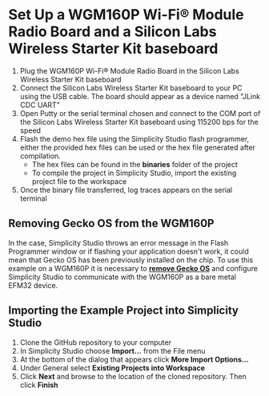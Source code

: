 # Set Up a WGM160P Wi-Fi® Module Radio Board and a Silicon Labs Wireless Starter Kit baseboard

1. Plug the WGM160P Wi-Fi® Module Radio Board in the Silicon Labs Wireless Starter Kit baseboard
2. Connect the Silicon Labs Wireless Starter Kit baseboard to your PC using the USB cable. The board should appear as a device named "JLink CDC UART"
3. Open Putty or the serial terminal chosen and connect to the COM port of the Silicon Labs Wireless Starter Kit baseboard using 115200 bps for the speed
4. Flash the demo hex file using the Simplicity Studio flash programmer, either the provided hex files can be used or the hex file generated after compilation.
    * The hex files can be found in the **binaries** folder of the project
    * To compile the project in Simplicity Studio, import the existing project file to the workspace
5. Once the binary file transferred, log traces appears on the serial terminal

## Removing Gecko OS from the WGM160P

In the case, Simplicity Studio throws an error message in the Flash Programmer window or if flashing your application doesn't work, it could mean that Gecko OS has been previously installed on the chip.
To use this example on a WGM160P it is necessary to [**remove Gecko OS**](../../wgm160p/bootloader/README.md) and configure Simplicity Studio to communicate with the WGM160P as a bare metal EFM32 device.

## Importing the Example Project into Simplicity Studio

1. Clone the GitHub repository to your computer
2. In Simplicity Studio choose **Import...** from the File menu
3. At the bottom of the dialog that appears click **More Import Options...**
4. Under General select **Existing Projects into Workspace**
5. Click **Next** and browse to the location of the cloned repository. Then click **Finish**
